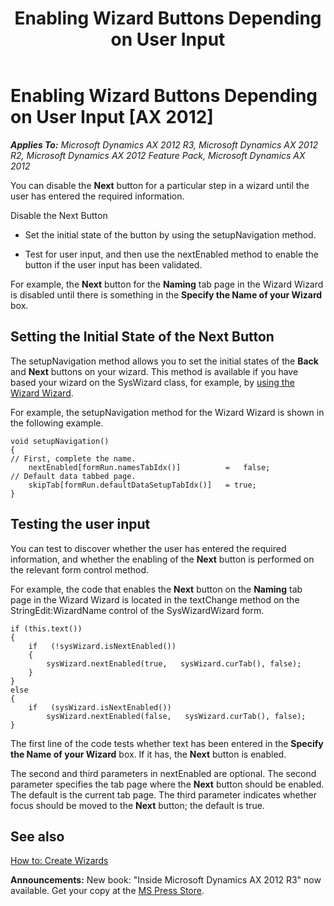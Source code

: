 ﻿---
title: Enabling Wizard Buttons Depending on User Input
TOCTitle: Enabling Wizard Buttons Depending on User Input
ms:assetid: f45e00bc-744b-4368-8bb2-35b5cd23ae74
ms:mtpsurl: https://msdn.microsoft.com/en-us/library/Aa887805(v=AX.60)
ms:contentKeyID: 35253505
ms.date: 05/18/2015
mtps_version: v=AX.60
---

# Enabling Wizard Buttons Depending on User Input [AX 2012]


_**Applies To:** Microsoft Dynamics AX 2012 R3, Microsoft Dynamics AX 2012 R2, Microsoft Dynamics AX 2012 Feature Pack, Microsoft Dynamics AX 2012_

You can disable the **Next** button for a particular step in a wizard until the user has entered the required information.

Disable the Next Button

  - Set the initial state of the button by using the setupNavigation method.

  - Test for user input, and then use the nextEnabled method to enable the button if the user input has been validated.

For example, the **Next** button for the **Naming** tab page in the Wizard Wizard is disabled until there is something in the **Specify the Name of your Wizard** box.

## Setting the Initial State of the Next Button

The setupNavigation method allows you to set the initial states of the **Back** and **Next** buttons on your wizard. This method is available if you have based your wizard on the SysWizard class, for example, by [using the Wizard Wizard](how-to-create-wizards.md).

For example, the setupNavigation method for the Wizard Wizard is shown in the following example.

    void setupNavigation()
    {
    // First, complete the name.
        nextEnabled[formRun.namesTabIdx()]          =   false; 
    // Default data tabbed page.
        skipTab[formRun.defaultDataSetupTabIdx()]   = true;  
    }

## Testing the user input

You can test to discover whether the user has entered the required information, and whether the enabling of the **Next** button is performed on the relevant form control method.

For example, the code that enables the **Next** button on the **Naming** tab page in the Wizard Wizard is located in the textChange method on the StringEdit:WizardName control of the SysWizardWizard form.

    if (this.text())
    {
        if   (!sysWizard.isNextEnabled())
        {
            sysWizard.nextEnabled(true,   sysWizard.curTab(), false);
        }
    }
    else
    {
        if   (sysWizard.isNextEnabled())
            sysWizard.nextEnabled(false,   sysWizard.curTab(), false);
    }

The first line of the code tests whether text has been entered in the **Specify the Name of your Wizard** box. If it has, the **Next** button is enabled.

The second and third parameters in nextEnabled are optional. The second parameter specifies the tab page where the **Next** button should be enabled. The default is the current tab page. The third parameter indicates whether focus should be moved to the **Next** button; the default is true.

## See also

[How to: Create Wizards](how-to-create-wizards.md)

  
**Announcements:** New book: "Inside Microsoft Dynamics AX 2012 R3" now available. Get your copy at the [MS Press Store](https://www.microsoftpressstore.com/store/inside-microsoft-dynamics-ax-2012-r3-9780735685109).

